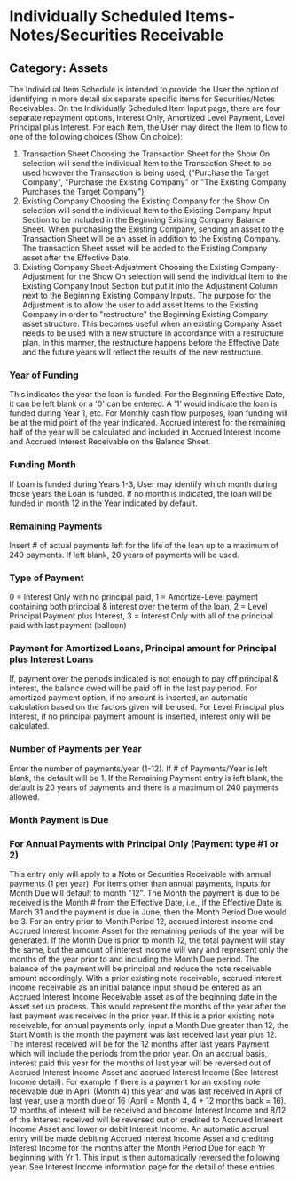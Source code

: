 # Individually Scheduled Items-Notes/Securities Receivable
## Category: Assets
The Individual Item Schedule is intended to provide the User the option of identifying in more detail six separate specific items for Securities/Notes Receivables.
On the Individually Scheduled Item Input page, there are four separate repayment options, Interest Only, Amortized Level Payment, Level Principal plus Interest.
For each Item, the User may direct the Item to flow to one of the following choices (Show On choice):
1. Transaction Sheet
Choosing the Transaction Sheet for the Show On selection will send the individual Item to the Transaction Sheet to be used however the Transaction is being used, ("Purchase the Target Company", "Purchase the Existing Company" or "The Existing Company Purchases the Target Company")
2. Existing Company
Choosing the Existing Company for the Show On selection will send the individual Item to the Existing Company Input Section to be included in the Beginning Existing Company Balance Sheet.
When purchasing the Existing Company, sending an asset to the Transaction Sheet will be an asset in addition to the Existing Company. The transaction Sheet asset will be added to the Existing Company asset after the Effective Date.
3. Existing Company Sheet-Adjustment
Choosing the Existing Company-Adjustment for the Show On selection will send the individual Item to the Existing Company Input Section but put it into the Adjustment Column next to the Beginning Existing Company Inputs. The purpose for the Adjustment is to allow the user to add asset Items to the Existing Company in order to "restructure" the Beginning Existing Company asset structure.
This becomes useful when an existing  Company Asset needs to be used with a new structure in accordance with a restructure plan. In this manner, the restructure happens before the Effective Date and the future years will reflect the results of the new restructure.
### Year of Funding
This indicates the year the loan is funded. For the Beginning Effective Date, it can be left blank or a '0' can be entered. A '1' would indicate the loan is funded during Year 1, etc.
For Monthly cash flow purposes, loan funding will be at the mid point of the year indicated. Accrued interest for the remaining half of the year will be calculated and included in Accrued Interest Income and Accrued Interest Receivable on the Balance Sheet.
### Funding Month
If Loan is funded during Years 1-3, User may identify which month during those years the Loan is funded.
If no month is indicated, the loan will be funded in month 12 in the Year indicated by default.
### Remaining Payments
Insert # of actual payments left for the life of the loan up to a maximum of 240 payments. If left blank, 20 years of payments will be used.
### Type of Payment
0 = Interest Only with no principal paid,
1 = Amortize-Level payment containing both principal & interest over the term of the loan,
2 = Level Principal Payment plus Interest,
3 = Interest Only with all of the principal paid with last payment (balloon)
### Payment for Amortized Loans, Principal amount for Principal plus Interest Loans
If, payment over the periods indicated is not enough to pay off principal & interest, the balance owed will be paid off in the last pay period. For amortized payment option, if no amount is inserted, an automatic calculation based on the factors given will be used. For Level Principal plus Interest, if no principal payment amount is inserted, interest only will be calculated.
### Number of Payments per Year
Enter the number of payments/year (1-12). If # of Payments/Year is left blank, the default will be 1.
If the Remaining Payment entry is left blank, the default is 20 years of payments and there is a maximum of 240 payments allowed.
### Month Payment is Due
### For Annual Payments with Principal Only (Payment type #1 or 2)
This entry only will apply to a Note or Securities Receivable with annual payments (1 per year). For items other than annual payments, inputs for Month Due will default to month "12".
The Month the payment is due to be received is the Month # from the Effective Date, i.e., if the Effective Date is March 31 and the payment is due in June, then the Month Period Due would be 3.
For an entry prior to Month Period 12, accrued interest income and Accrued Interest Income Asset for the remaining periods of the year will be generated.
If the Month Due is prior to month 12, the total payment will stay the same, but the amount of interest income will vary and represent only the months of the year prior to and including the Month Due period. The balance of the payment will be principal and reduce the note receivable amount accordingly.
With a prior existing note receivable, accrued interest income receivable as an initial balance input should be entered as an Accrued Interest Income Receivable asset as of the beginning date in the Asset set up process. This would represent the months of the year after the last payment was received in the prior year.
If this is a prior existing note receivable, for annual payments only, input a Month Due greater than 12, the Start Month is the month the payment was last received last year plus 12. The interest received will be for the 12 months after last years Payment which will include the periods from the prior year. On an accrual basis, interest paid this year for the months of last year will be reversed out of Accrued Interest Income Asset and accrued Interest Income (See Interest Income detail). For example if there is a payment for an existing note receivable due in April (Month 4) this year and was last received in April of last year, use a month due of 16 (April = Month 4, 4 + 12 months back = 16). 12 months of interest will be received and become Interest Income and 8/12 of the Interest received will be reversed out or credited to Accrued Interest Income Asset and lower or debit Interest Income.
An automatic accrual entry will be made debiting Accrued Interest Income Asset and crediting Interest Income for the months after the Month Period Due for each Yr beginning with Yr 1. This input is then automatically reversed the following year. See Interest Income information page for the detail of these entries.
